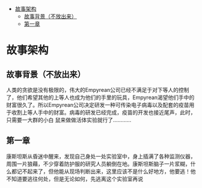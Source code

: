 - [故事架构](#故事架构)
  - [故事背景（不放出来）](#故事背景不放出来)
  - [第一章](#第一章)

# 故事架构

## 故事背景（不放出来）

人类的贪欲是没有极限的，伟大的Empyrean公司已经不满足于对下等人的控制了，他们希望其他的上等人也成为他们的手里的玩具，Empyrean渴望他们手中的财富很久了。所以Empyrean公司决定研发一种可传染电子病毒以及配套的疫苗用于收割上等人手中的财富。病毒的研发已经完成，疫苗的开发也接近尾声，此时，只需要一大群的小白
鼠来做做活体实验就行了…………

## 第一章

康斯坦斯从昏迷中醒来，发现自己身处一处实验室中，身上插满了各种监测仪器，周围一片狼藉，不少穿着防护服的研究人员躺倒在地。康斯坦斯脑子一片浆糊，什么都记不起来了，但他能从现场判断出来，这里应该不是什么好地方，他要逃！他不知道要逃往何处，但是无论如何，先逃离这个实验室再说
